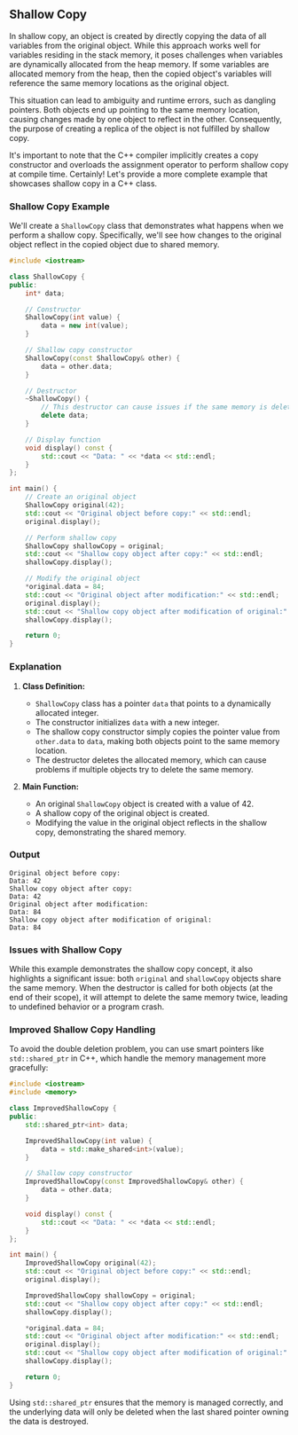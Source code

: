 ## **Shallow Copy**

In shallow copy, an object is created by directly copying the data of all variables from the original object. While this approach works well for variables residing in the stack memory, it poses challenges when variables are dynamically allocated from the heap memory. If some variables are allocated memory from the heap, then the copied object's variables will reference the same memory locations as the original object.

This situation can lead to ambiguity and runtime errors, such as dangling pointers. Both objects end up pointing to the same memory location, causing changes made by one object to reflect in the other. Consequently, the purpose of creating a replica of the object is not fulfilled by shallow copy.

It's important to note that the C++ compiler implicitly creates a copy constructor and overloads the assignment operator to perform shallow copy at compile time.
Certainly! Let's provide a more complete example that showcases shallow copy in a C++ class.

### Shallow Copy Example

We'll create a `ShallowCopy` class that demonstrates what happens when we perform a shallow copy. Specifically, we'll see how changes to the original object reflect in the copied object due to shared memory.

```cpp
#include <iostream>

class ShallowCopy {
public:
    int* data;

    // Constructor
    ShallowCopy(int value) {
        data = new int(value);
    }

    // Shallow copy constructor
    ShallowCopy(const ShallowCopy& other) {
        data = other.data;
    }

    // Destructor
    ~ShallowCopy() {
        // This destructor can cause issues if the same memory is deleted multiple times
        delete data;
    }

    // Display function
    void display() const {
        std::cout << "Data: " << *data << std::endl;
    }
};

int main() {
    // Create an original object
    ShallowCopy original(42);
    std::cout << "Original object before copy:" << std::endl;
    original.display();

    // Perform shallow copy
    ShallowCopy shallowCopy = original;
    std::cout << "Shallow copy object after copy:" << std::endl;
    shallowCopy.display();

    // Modify the original object
    *original.data = 84;
    std::cout << "Original object after modification:" << std::endl;
    original.display();
    std::cout << "Shallow copy object after modification of original:" << std::endl;
    shallowCopy.display();

    return 0;
}
```

### Explanation

1. **Class Definition:**

   - `ShallowCopy` class has a pointer `data` that points to a dynamically allocated integer.
   - The constructor initializes `data` with a new integer.
   - The shallow copy constructor simply copies the pointer value from `other.data` to `data`, making both objects point to the same memory location.
   - The destructor deletes the allocated memory, which can cause problems if multiple objects try to delete the same memory.

2. **Main Function:**
   - An original `ShallowCopy` object is created with a value of 42.
   - A shallow copy of the original object is created.
   - Modifying the value in the original object reflects in the shallow copy, demonstrating the shared memory.

### Output

```
Original object before copy:
Data: 42
Shallow copy object after copy:
Data: 42
Original object after modification:
Data: 84
Shallow copy object after modification of original:
Data: 84
```

### Issues with Shallow Copy

While this example demonstrates the shallow copy concept, it also highlights a significant issue: both `original` and `shallowCopy` objects share the same memory. When the destructor is called for both objects (at the end of their scope), it will attempt to delete the same memory twice, leading to undefined behavior or a program crash.

### Improved Shallow Copy Handling

To avoid the double deletion problem, you can use smart pointers like `std::shared_ptr` in C++, which handle the memory management more gracefully:

```cpp
#include <iostream>
#include <memory>

class ImprovedShallowCopy {
public:
    std::shared_ptr<int> data;

    ImprovedShallowCopy(int value) {
        data = std::make_shared<int>(value);
    }

    // Shallow copy constructor
    ImprovedShallowCopy(const ImprovedShallowCopy& other) {
        data = other.data;
    }

    void display() const {
        std::cout << "Data: " << *data << std::endl;
    }
};

int main() {
    ImprovedShallowCopy original(42);
    std::cout << "Original object before copy:" << std::endl;
    original.display();

    ImprovedShallowCopy shallowCopy = original;
    std::cout << "Shallow copy object after copy:" << std::endl;
    shallowCopy.display();

    *original.data = 84;
    std::cout << "Original object after modification:" << std::endl;
    original.display();
    std::cout << "Shallow copy object after modification of original:" << std::endl;
    shallowCopy.display();

    return 0;
}
```

Using `std::shared_ptr` ensures that the memory is managed correctly, and the underlying data will only be deleted when the last shared pointer owning the data is destroyed.
